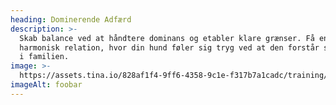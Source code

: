 ```yaml
---
heading: Dominerende Adfærd
description: >-
  Skab balance ved at håndtere dominans og etabler klare grænser. Få en
  harmonisk relation, hvor din hund føler sig tryg ved at den forstår sin plads
  i familien.
image: >-
  https://assets.tina.io/828af1f4-9ff6-4358-9c1e-f317b7a1cadc/training/dominance.png
imageAlt: foobar
---
```


